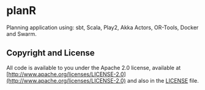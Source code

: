 # planR
Planning application using: sbt, Scala, Play2, Akka Actors, OR-Tools, Docker and Swarm.

## Copyright and License
All code is available to you under the Apache 2.0 license, available at [http://www.apache.org/licenses/LICENSE-2.0](http://www.apache.org/licenses/LICENSE-2.0) and also in the [LICENSE](./LICENSE) file.
